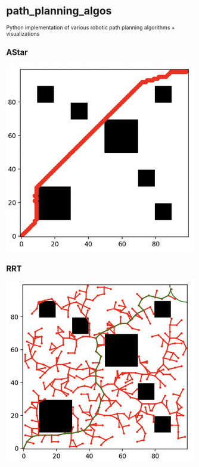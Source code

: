 # path_planning_algos
Python implementation of various robotic path planning algorithms + visualizations


## AStar
![AStar](Images/astar.png)

## RRT
![RRT](Images/rrt.png)